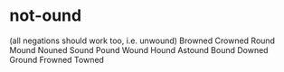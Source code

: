 # not-ound
(all negations should work too, i.e. unwound)
Browned
Crowned
Round
Mound
Nouned
Sound
Pound
Wound
Hound
Astound
Bound
Downed
Ground
Frowned
Towned
